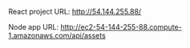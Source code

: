 React project URL: http://54.144.255.88/

Node app URL: http://ec2-54-144-255-88.compute-1.amazonaws.com/api/assets


